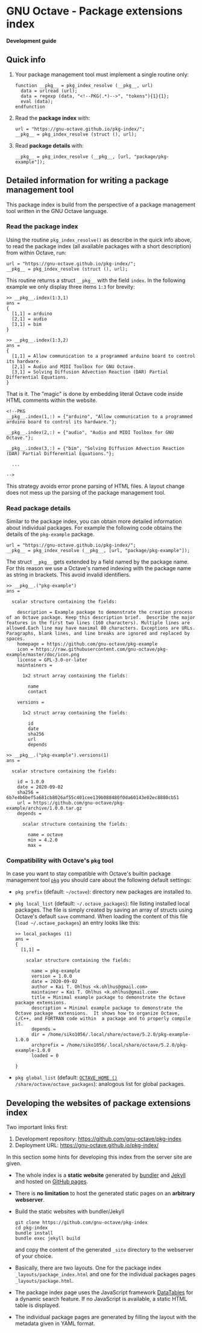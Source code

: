 # GNU Octave - Package extensions index

**Development guide**

## Quick info

1. Your package management tool must implement a single routine only:

   ```
   function __pkg__ = pkg_index_resolve (__pkg__, url)
     data = urlread (url);
     data = regexp (data, "<!--PKG(.*)-->", "tokens"){1}{1};
     eval (data);
   endfunction
   ```

2. Read the **package index** with:

   ```
   url = "https://gnu-octave.github.io/pkg-index/";
   __pkg__ = pkg_index_resolve (struct (), url);
   ```

3. Read **package details** with:

   ```
   __pkg__ = pkg_index_resolve (__pkg__, [url, "package/pkg-example"]);
   ```


## Detailed information for writing a package management tool

This package index is build from the perspective of a package management tool
written in the GNU Octave language.

### Read the package index

Using the routine `pkg_index_resolve()` as describe in the quick info above,
to read the package index (all available packages with a short description)
from within Octave, run:

```
url = "https://gnu-octave.github.io/pkg-index/";
__pkg__ = pkg_index_resolve (struct (), url);
```

This routine returns a struct `__pkg__` with the field `index`.
In the following example we only display three items `1:3` for brevity:

```
>> __pkg__.index(1:3,1)
ans =
{
  [1,1] = arduino
  [2,1] = audio
  [3,1] = bim
}
```

```
>> __pkg__.index(1:3,2)
ans =
{
  [1,1] = Allow communication to a programmed arduino board to control its hardware.
  [2,1] = Audio and MIDI Toolbox for GNU Octave.
  [3,1] = Solving Diffusion Advection Reaction (DAR) Partial Differential Equations.
}
```

That is it.  The "magic" is done by embedding literal Octave code inside HTML
comments within the website.

```
<!--PKG
__pkg__.index(1,:) = {"arduino", "Allow communication to a programmed arduino board to control its hardware."};

__pkg__.index(2,:) = {"audio", "Audio and MIDI Toolbox for GNU Octave."};

__pkg__.index(3,:) = {"bim", "Solving Diffusion Advection Reaction (DAR) Partial Differential Equations."};

  ...

-->
```

This strategy avoids error prone parsing of HTML files.  A layout change does
not mess up the parsing of the package management tool.


### Read package details

Similar to the package index, you can obtain more detailed information about
individual packages.  For example the following code obtains the details of
the `pkg-example` package.

```
url = "https://gnu-octave.github.io/pkg-index/";
__pkg__ = pkg_index_resolve (__pkg__, [url, "package/pkg-example"]);
```

The struct `__pkg__` gets extended by a field named by the package name.
For this reason we use a Octave's named indexing with the package name as
string in brackets.  This avoid invalid identifiers.

```
>> __pkg__.("pkg-example")
ans =

  scalar structure containing the fields:

    description = Example package to demonstrate the creation process of an Octave package. Keep this description brief.  Describe the major features in the first two lines (160 characters). Multiple lines are allowed.Each line may have maximal 80 characters. Exceptions are URLs.  Paragraphs, blank lines, and line breaks are ignored and replaced by spaces.
    homepage = https://github.com/gnu-octave/pkg-example
    icon = https://raw.githubusercontent.com/gnu-octave/pkg-example/master/doc/icon.png
    license = GPL-3.0-or-later
    maintainers =

      1x2 struct array containing the fields:

        name
        contact

    versions =

      1x2 struct array containing the fields:

        id
        date
        sha256
        url
        depends
```

```
>> __pkg__.("pkg-example").versions(1)
ans =

  scalar structure containing the fields:

    id = 1.0.0
    date = 2020-09-02
    sha256 = 6b7e4b6bef5a681cb8026af55c401cee139b088480f0da60143e02ec8880cb51
    url = https://github.com/gnu-octave/pkg-example/archive/1.0.0.tar.gz
    depends =

      scalar structure containing the fields:

        name = octave
        min = 4.2.0
        max =
```


### Compatibility with Octave's `pkg` tool

In case you want to stay compatible with
Octave's builtin package management tool [`pkg`](https://www.octave.org/doc/v5.2.0/XREFpkg.html)
you should care about the following default settings:

- `pkg prefix` (default: `~/octave`): directory new packages are installed to.
- `pkg local_list` (default: `~/.octave_packages`): file listing installed
  local packages.  The file is simply created by saving an array of structs
  using Octave's default `save` command.
  When loading the content of this file (`load ~/.octave_packages`) an entry
  looks like this:

  ```
  >> local_packages (1)
  ans =
  {
    [1,1] =

      scalar structure containing the fields:

        name = pkg-example
        version = 1.0.0
        date = 2020-09-02
        author = Kai T. Ohlhus <k.ohlhus@gmail.com>
        maintainer = Kai T. Ohlhus <k.ohlhus@gmail.com>
        title = Minimal example package to demonstrate the Octave package extensions.
        description = Minimal example package to demonstrate the Octave package  extensions.  It shows how to organize Octave, C/C++, and FORTRAN code within  a package and to properly compile it.
        depends =
        dir = /home/siko1056/.local/share/octave/5.2.0/pkg-example-1.0.0
        archprefix = /home/siko1056/.local/share/octave/5.2.0/pkg-example-1.0.0
        loaded = 0

  }
  ```

- `pkg global_list` (default:
  [`OCTAVE_HOME ()`](https://www.octave.org/doc/v5.2.0/XREFOCTAVE_005fHOME.html)
  `/share/octave/octave_packages`):
  analogous list for global packages.


## Developing the websites of package extensions index

Two important links first:

1. Development repository: <https://github.com/gnu-octave/pkg-index>
2. Deployment URL: <https://gnu-octave.github.io/pkg-index/>

In this section some hints for developing this index from the server site are
given.

- The whole index is a **static website** generated by
  [bundler](https://bundler.io/) and [Jekyll](https://jekyllrb.com/)
  and hosted on
  [GitHub pages](https://pages.github.com/).

- There is **no limitation** to host the generated static pages on an
  **arbitrary webserver**.

- Build the static websites with bundler/Jekyll
  ```
  git clone https://github.com/gnu-octave/pkg-index
  cd pkg-index
  bundle install
  bundle exec jekyll build
  ```
  and copy the content of the generated `_site` directory to the webserver of
  your choice.

- Basically, there are two layouts.  One for the package index
  `_layouts/package_index.html` and one for the individual packages pages
  `_layouts/package.html`.

- The package index page uses the JavaScript framework
  [DataTables](https://datatables.net/) for a dynamic search feature.
  If no JavaScript is available, a static HTML table is displayed.

- The individual package pages are generated by filling the layout with the
  metadata given in YAML format.
